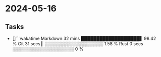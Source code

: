 # 2024-05-16

## Tasks

- []```wakatime
Markdown     32 mins     ███████████████████▋     98.42 %
Git          31 secs     ▎░░░░░░░░░░░░░░░░░░░      1.58 %
Rust         0 secs      ░░░░░░░░░░░░░░░░░░░░         0 %
```